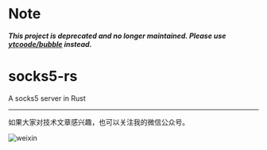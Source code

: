 # Note

***This project is deprecated and no longer maintained. Please use [ytcoode/bubble](https://github.com/ytcoode/bubble) instead.***

# socks5-rs

A socks5 server in Rust

---

如果大家对技术文章感兴趣，也可以关注我的微信公众号。

![weixin](qrcode.jpg)
